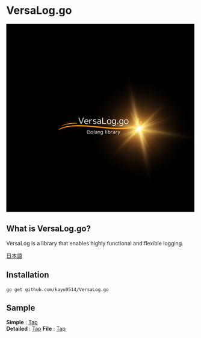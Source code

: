 # VersaLog.go

![logo](/image/logo.png)

## What is VersaLog.go?

VersaLog is a library that enables highly functional and flexible logging.

[日本語](README.md)

## Installation

```
go get github.com/kayu0514/VersaLog.go
```

## Sample

**Simple** : [Tap](/tests/simple_test.go)  
**Detailed** : [Tap](/tests/detailed_test.go)
**File** : [Tap](/tests/file_test.go)
